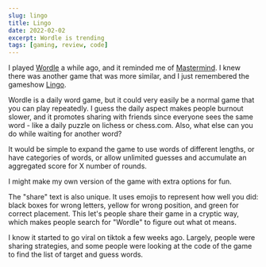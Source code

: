 ```yaml
---
slug: lingo
title: Lingo
date: 2022-02-02
excerpt: Wordle is trending
tags: [gaming, review, code]
---
```


I played [Wordle](https://www.powerlanguage.co.uk/wordle/) a while ago, and it reminded me of [Mastermind](<https://en.wikipedia.org/wiki/Mastermind_(board_game)>). I knew there was another game that was more similar, and I just remembered the gameshow [Lingo](<https://en.wikipedia.org/wiki/Lingo_(American_game_show)>).

Wordle is a daily word game, but it could very easily be a normal game that you can play repeatedly. I guess the daily aspect makes people burnout slower, and it promotes sharing with friends since everyone sees the same word - like a daily puzzle on lichess or chess.com. Also, what else can you do while waiting for another word?

It would be simple to expand the game to use words of different lengths, or have categories of words, or allow unlimited guesses and accumulate an aggregated score for X number of rounds.

I might make my own version of the game with extra options for fun.

The "share" text is also unique. It uses emojis to represent how well you did: black boxes for wrong letters, yellow for wrong position, and green for correct placement. This let's people share their game in a cryptic way, which makes people search for "Wordle" to figure out what ot means.

I know it started to go viral on tiktok a few weeks ago. Largely, people were sharing strategies, and some people were looking at the code of the game to find the list of target and guess words.
